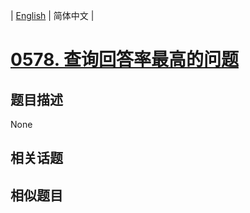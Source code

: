 
| [English](README_EN.md) | 简体中文 |
# [0578. 查询回答率最高的问题](https://leetcode-cn.com/problems/get-highest-answer-rate-question/)
## 题目描述
None
## 相关话题

## 相似题目

